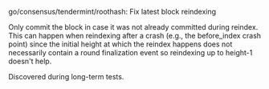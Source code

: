 go/consensus/tendermint/roothash: Fix latest block reindexing

Only commit the block in case it was not already committed during reindex.
This can happen when reindexing after a crash (e.g., the before_index crash
point) since the initial height at which the reindex happens does not
necessarily contain a round finalization event so reindexing up to height-1
doesn't help.

Discovered during long-term tests.
